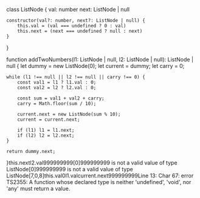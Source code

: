 class ListNode {
    val: number
    next: ListNode | null

    constructor(val?: number, next?: ListNode | null) {
        this.val = (val === undefined ? 0 : val)
        this.next = (next === undefined ? null : next)
    }
}

function addTwoNumbers(l1: ListNode | null, l2: ListNode | null): ListNode | null {
    let dummy = new ListNode(0);
    let current = dummy;
    let carry = 0;

    while (l1 !== null || l2 !== null || carry !== 0) {
        const val1 = l1 ? l1.val : 0;
        const val2 = l2 ? l2.val : 0;

        const sum = val1 + val2 + carry;
        carry = Math.floor(sum / 10);

        current.next = new ListNode(sum % 10);
        current = current.next;

        if (l1) l1 = l1.next;
        if (l2) l2 = l2.next;
    }

    return dummy.next;
}this.nextl2.val999999999[0]999999999 is not a valid value of type ListNode[0]999999999 is not a valid value of type ListNode[7,0,8]this.val0l1.valcurrent.next999999999Line 13: Char 67: error TS2355: A function whose declared type is neither 'undefined', 'void', nor 'any' must return a value.